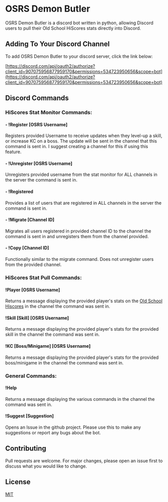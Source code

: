 # OSRS Demon Butler

OSRS Demon Butler is a discord bot written in python, allowing Discord users to pull their Old School HiScores stats directly into Discord.

## Adding To Your Discord Channel

To add OSRS Demon Butler to your discord server, click the link below:

[https://discord.com/api/oauth2/authorize?client_id=907075956877959170&permissions=534723950656&scope=bot](https://discord.com/api/oauth2/authorize?client_id=907075956877959170&permissions=534723950656&scope=bot)

## Discord Commands

### HiScores Stat Monitor Commands:

#### - !Register [OSRS Username]

Registers provided Username to receive updates when they level-up a skill, or increase KC on a boss. The update will be sent in the channel that this command is sent in. I suggest creating a channel for this if using this feature.

#### - !Unregister [OSRS Username]

Unregisters provided username from the stat monitor for ALL channels in the server the command is sent in.

#### - !Registered

Provides a list of users that are registered in ALL channels in the server the command is sent in.

#### - !Migrate [Channel ID]

Migrates all users registered in provided channel ID to the channel the command is sent in and unregisters them from the channel provided.

#### - !Copy [Channel ID]

Functionally similar to the migrate command. Does not unregister users from the provided channel.

### HiScores Stat Pull Commands:

#### !Player [OSRS Username]

Returns a message displaying the provided player's stats on the [Old School Hiscores](https://secure.runescape.com/m=hiscore_oldschool/overall) in the channel the command was sent in.

#### !Skill [Skill] [OSRS Username]

Returns a message displaying the provided player's stats for the provided skill in the channel the command was sent in.

#### !KC [Boss/Minigame] [OSRS Username]

Returns a message displaying the provided player's stats for the provided boss/minigame in the channel the command was sent in.

### General Commands:

#### !Help

Returns a message displaying the various commands in the channel the command was sent in.

#### !Suggest [Suggestion]

Opens an Issue in the github project. Please use this to make any suggestions or report any bugs about the bot.

## Contributing

Pull requests are welcome. For major changes, please open an issue first
to discuss what you would like to change.

## License

[MIT](https://github.com/THPrograms/OSRS-Demon-Butler/blob/main/LICENSE)
